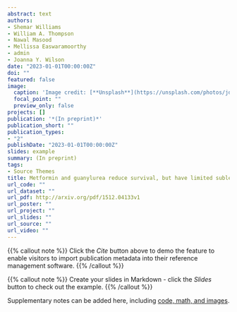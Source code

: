 ```yaml
---
abstract: text
authors:
- Shemar Williams
- William A. Thompson
- Nawal Masood
- Mellissa Easwaramoorthy
- admin
- Joanna Y. Wilson
date: "2023-01-01T00:00:00Z"
doi: ""
featured: false
image:
  caption: 'Image credit: [**Unsplash**](https://unsplash.com/photos/jdD8gXaTZsc)'
  focal_point: ""
  preview_only: false
projects: []
publication: '*(In preprint)*'
publication_short: ""
publication_types:
- "2"
publishDate: "2023-01-01T00:00:00Z"
slides: example
summary: (In preprint)
tags:
- Source Themes
title: Metformin and guanylurea reduce survival, but have limited sublethal effects in larval zebrafish (Danio rerio)
url_code: ""
url_dataset: ""
url_pdf: http://arxiv.org/pdf/1512.04133v1
url_poster: ""
url_project: ""
url_slides: ""
url_source: ""
url_video: ""
---
```


{{% callout note %}}
Click the *Cite* button above to demo the feature to enable visitors to import publication metadata into their reference management software.
{{% /callout %}}

{{% callout note %}}
Create your slides in Markdown - click the *Slides* button to check out the example.
{{% /callout %}}

Supplementary notes can be added here, including [code, math, and images](https://wowchemy.com/docs/writing-markdown-latex/).
